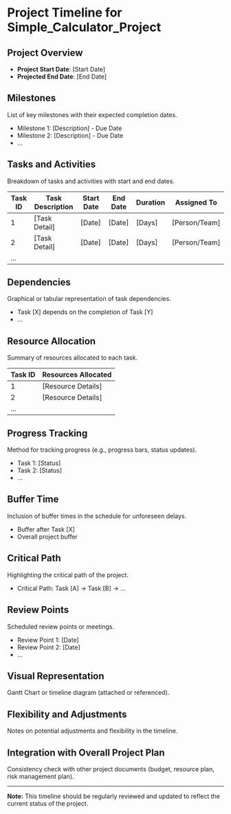 # Project Timeline for Simple_Calculator_Project

## Project Overview

- **Project Start Date**: [Start Date]
- **Projected End Date**: [End Date]

## Milestones

List of key milestones with their expected completion dates.

- Milestone 1: [Description] - Due Date
- Milestone 2: [Description] - Due Date
- ...

## Tasks and Activities

Breakdown of tasks and activities with start and end dates.

| Task ID | Task Description | Start Date | End Date | Duration | Assigned To |
| ------- | ---------------- | ---------- | -------- | -------- | ----------- |
| 1       | [Task Detail]    | [Date]     | [Date]   | [Days]   | [Person/Team] |
| 2       | [Task Detail]    | [Date]     | [Date]   | [Days]   | [Person/Team] |
| ...     |                  |            |          |          |              |

## Dependencies

Graphical or tabular representation of task dependencies.

- Task [X] depends on the completion of Task [Y]
- ...

## Resource Allocation

Summary of resources allocated to each task.

| Task ID | Resources Allocated |
| ------- | -------------------- |
| 1       | [Resource Details]   |
| 2       | [Resource Details]   |
| ...     |                      |

## Progress Tracking

Method for tracking progress (e.g., progress bars, status updates).

- Task 1: [Status]
- Task 2: [Status]
- ...

## Buffer Time

Inclusion of buffer times in the schedule for unforeseen delays.

- Buffer after Task [X]
- Overall project buffer

## Critical Path

Highlighting the critical path of the project.

- Critical Path: Task [A] -> Task [B] -> ...

## Review Points

Scheduled review points or meetings.

- Review Point 1: [Date]
- Review Point 2: [Date]
- ...

## Visual Representation

Gantt Chart or timeline diagram (attached or referenced).

## Flexibility and Adjustments

Notes on potential adjustments and flexibility in the timeline.

## Integration with Overall Project Plan

Consistency check with other project documents (budget, resource plan, risk management plan).

---

**Note:** This timeline should be regularly reviewed and updated to reflect the current status of the project.

